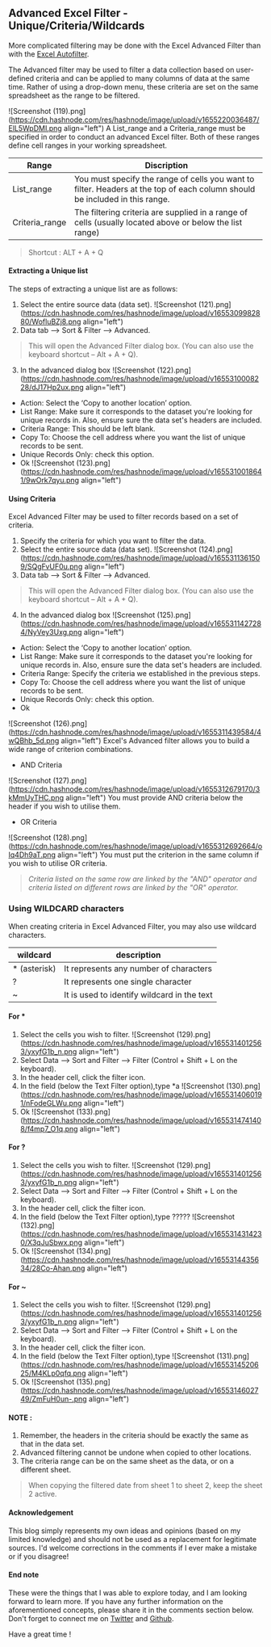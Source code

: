 ## Advanced Excel Filter - Unique/Criteria/Wildcards

More complicated filtering may be done with the Excel Advanced Filter than with the [Excel Autofilter](https://lourdemary.hashnode.dev/day-02-of-100-days-of-code-in-data-analytics-basic-excel-filter).

The Advanced filter may be used to filter a data collection based on user-defined criteria and can be applied to many columns of data at the same time. Rather of using a drop-down menu, these criteria are set on the same spreadsheet as the range to be filtered.

![Screenshot (119).png](https://cdn.hashnode.com/res/hashnode/image/upload/v1655220036487/ElL5WpDMI.png align="left")
A List_range and a Criteria_range must be specified in order to conduct an advanced Excel filter. Both of these ranges define cell ranges in your working spreadsheet.

|Range|Discription|
|---|---|
|List_range|You must specify the range of cells you want to filter. Headers at the top of each column should be included in this range.|
|Criteria_range|The filtering criteria are supplied in a range of cells (usually located above or below the list range)|

> Shortcut : ALT + A + Q

#### Extracting a Unique list
The steps of extracting a unique list are as follows:

1. Select the entire source data (data set).
![Screenshot (121).png](https://cdn.hashnode.com/res/hashnode/image/upload/v1655309982880/WofluBZj8.png align="left")
2. Data tab –> Sort & Filter –> Advanced.
>This will open the Advanced Filter dialog box.
(You can also use the keyboard shortcut – Alt + A + Q).
3. In the advanced dialog box 
![Screenshot (122).png](https://cdn.hashnode.com/res/hashnode/image/upload/v1655310008228/dJ17Hp2ux.png align="left")
  - Action: Select the ‘Copy to another location’ option. 
  - List Range: Make sure it corresponds to the dataset you're looking for unique records in. Also, ensure sure the data set's headers are included.
  - Criteria Range: This should be left blank.
  - Copy To: Choose the cell address where you want the list of unique records to be sent.
  - Unique Records Only: check this option.
  - Ok
![Screenshot (123).png](https://cdn.hashnode.com/res/hashnode/image/upload/v1655310018641/9wOrk7qyu.png align="left")

#### Using Criteria
Excel Advanced Filter may be used to filter records based on a set of criteria.

1.  Specify the criteria for which you want to filter the data.
2. Select the entire source data (data set).
![Screenshot (124).png](https://cdn.hashnode.com/res/hashnode/image/upload/v1655311361509/SQgFvUF0u.png align="left")
3. Data tab –> Sort & Filter –> Advanced.
>This will open the Advanced Filter dialog box.
(You can also use the keyboard shortcut – Alt + A + Q).
4. In the advanced dialog box 
![Screenshot (125).png](https://cdn.hashnode.com/res/hashnode/image/upload/v1655311427284/NyVey3Uxg.png align="left")
  - Action: Select the ‘Copy to another location’ option. 
  - List Range: Make sure it corresponds to the dataset you're looking for unique records in. Also, ensure sure the data set's headers are included.
  - Criteria Range: Specify the criteria we established in the previous steps.
  - Copy To: Choose the cell address where you want the list of unique records to be sent.
  - Unique Records Only: check this option.
  - Ok

![Screenshot (126).png](https://cdn.hashnode.com/res/hashnode/image/upload/v1655311439584/4wQBhb_5d.png align="left")
Excel's Advanced filter allows you to build a wide range of criterion combinations.

- AND Criteria

![Screenshot (127).png](https://cdn.hashnode.com/res/hashnode/image/upload/v1655312679170/3kMmUyTHC.png align="left")
You must provide AND criteria below the header if you wish to utilise them.

- OR Criteria

![Screenshot (128).png](https://cdn.hashnode.com/res/hashnode/image/upload/v1655312692664/oIq4Dh9aT.png align="left")
You must put the criterion in the same column if you wish to utilise OR criteria.

> *Criteria listed on the same row are linked by the "AND" operator and criteria listed on different rows are linked by the "OR" operator.*

### Using WILDCARD characters
When creating criteria in Excel Advanced Filter, you may also use wildcard characters.

|wildcard|description|
|---|---|
|* (asterisk)| It represents any number of characters|
| ? | It represents one single character|
|~| It is used to identify wildcard in the text|


#### For *
1. Select the cells you wish to filter.
![Screenshot (129).png](https://cdn.hashnode.com/res/hashnode/image/upload/v1655314012563/yxyfG1b_n.png align="left")
2. Select Data –> Sort and Filter –> Filter (Control + Shift + L on the keyboard).
3. In the header cell, click the filter icon.
4. In the field (below the Text Filter option),type *a
![Screenshot (130).png](https://cdn.hashnode.com/res/hashnode/image/upload/v1655314060191/nFodeGLWu.png align="left")
5. Ok
![Screenshot (133).png](https://cdn.hashnode.com/res/hashnode/image/upload/v1655314741408/f4mp7_O1q.png align="left")

#### For ?
1. Select the cells you wish to filter.
![Screenshot (129).png](https://cdn.hashnode.com/res/hashnode/image/upload/v1655314012563/yxyfG1b_n.png align="left")
2. Select Data –> Sort and Filter –> Filter (Control + Shift + L on the keyboard).
3. In the header cell, click the filter icon.
4. In the field (below the Text Filter option),type ?????
![Screenshot (132).png](https://cdn.hashnode.com/res/hashnode/image/upload/v1655314314230/X3qJuSbwx.png align="left")
5. Ok
![Screenshot (134).png](https://cdn.hashnode.com/res/hashnode/image/upload/v1655314435634/28Co-Ahan.png align="left")

#### For ~
1. Select the cells you wish to filter.
![Screenshot (129).png](https://cdn.hashnode.com/res/hashnode/image/upload/v1655314012563/yxyfG1b_n.png align="left")
2. Select Data –> Sort and Filter –> Filter (Control + Shift + L on the keyboard).
3. In the header cell, click the filter icon.
4. In the field (below the Text Filter option),type 
![Screenshot (131).png](https://cdn.hashnode.com/res/hashnode/image/upload/v1655314520625/M4KLp0qfq.png align="left")
5. Ok
![Screenshot (135).png](https://cdn.hashnode.com/res/hashnode/image/upload/v1655314602749/ZmFuH0un-.png align="left")

#### NOTE :
1. Remember, the headers in the criteria should be exactly the same as that in the data set.
2. Advanced filtering cannot be undone when copied to other locations.
3. The criteria range can be on the same sheet as the data, or on a different sheet.

> When copying the filtered date from sheet 1 to sheet 2, keep the sheet 2 active. 

#### Acknowledgement 
This blog simply represents my own ideas and opinions (based on my limited knowledge) and should not be used as a replacement for legitimate sources. I'd welcome corrections in the comments if I ever make a mistake or if you disagree!

#### End note 
These were the things that I was able to explore today, and I am looking forward to learn more. If you have any further information on the aforementioned concepts, please share it in the comments section below. Don't forget to connect me on [Twitter](https://twitter.com/datanomadd) and [Github](https://github.com/Lourdemary/100_Days_Of_Data).

Have a great time !